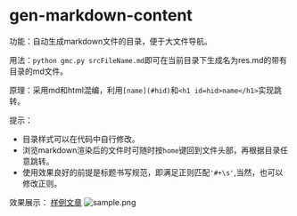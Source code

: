 # gen-markdown-content
功能：自动生成markdown文件的目录，便于大文件导航。

用法：`python gmc.py srcFileName.md`即可在当前目录下生成名为res.md的带有目录的md文件。

原理：采用md和html混编，利用`[name](#hid)`和`<h1 id=hid>name</h1>`实现跳转。

提示：    
* 目录样式可以在代码中自行修改。
* 浏览markdown渲染后的文件时可随时按`home`键回到文件头部，再根据目录任意跳转。
* 使用效果良好的前提是标题书写规范，即满足正则匹配`'#+\s'`,当然，也可以修改正则。   

效果展示： 
[样例文章](http://www.cnblogs.com/findneo/p/7083078.html)
![sample.png](https://ooo.0o0.ooo/2017/06/27/595222c8d1b5f.png)
